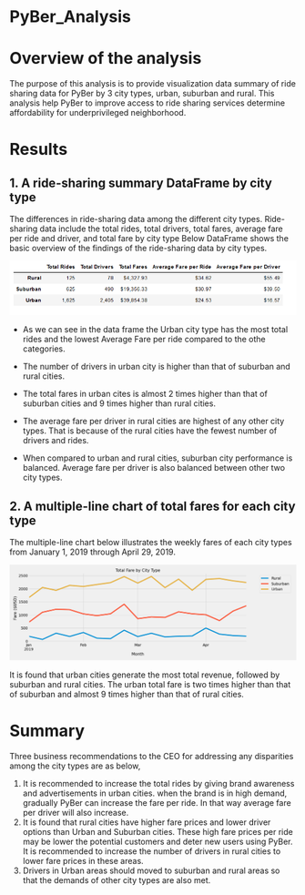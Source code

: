 # PyBer_Analysis

# Overview of the analysis
The purpose of this analysis is to provide visualization data summary of ride sharing data for PyBer by 3 city types, urban, suburban and rural. This analysis help PyBer to improve access to ride sharing services determine affordability for underprivileged neighborhood. 

# Results
## 1. A ride-sharing summary DataFrame by city type

The differences in ride-sharing data among the different city types. Ride-sharing data include the total rides, total drivers, total fares, average fare per ride and driver, and total fare by city type
Below DataFrame shows the basic overview of the findings of the ride-sharing data by city types.

!["Summary dataframe by city type" ](analysis/PyBer_Summary_Dataframe.png?raw=true "Summary dataframe by city type")

* As we can see in the data frame the Urban city type has the most total rides and the lowest Average Fare per ride compared to the othe categories. 

* The number of drivers in urban city is higher than that of suburban and rural cities.

* The total fares in urban cites is almost 2 times higher than that of suburban cities and 9 times higher than rural cities.

* The average fare per driver in rural cities are highest of any other city types. That is because of the rural cities have the fewest number of drivers and rides. 

* When compared to urban and rural cities, suburban city performance is balanced. Average fare per driver is also balanced between other two city types.

## 2. A multiple-line chart of total fares for each city type

The multiple-line chart below illustrates the weekly fares of each city types from January 1, 2019 through April 29, 2019.

!["Multiple-line chart" ](analysis/PyBer_fare_summary.png?raw=true "Multiple-line chart")

It is found that urban cities generate the most total revenue, followed by suburban and rural cities. The urban total fare is two times higher than that of suburban and almost 9 times higher than that of rural cities. 


# Summary
Three business recommendations to the CEO for addressing any disparities among the city types are as below,
1. It is recommended to increase the total rides by giving brand awareness and advertisements in urban cities. when the brand is in high demand, gradually PyBer can  increase the fare per ride. In that way average fare per driver will also increase. 
2. It is found that rural cities have higher fare prices and lower driver options than Urban and Suburban cities. These high fare prices per ride may be lower the potential customers and deter new users using PyBer. It is recommended to  increase the number of drivers in rural cities to lower fare prices in these areas.
3. Drivers in Urban areas should moved to suburban and rural areas so that the demands of other city types are also met.


 








